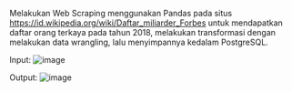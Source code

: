 Melakukan Web Scraping menggunakan Pandas pada situs https://id.wikipedia.org/wiki/Daftar_miliarder_Forbes untuk mendapatkan daftar orang terkaya pada tahun 2018, 
melakukan transformasi dengan melakukan data wrangling, lalu menyimpannya kedalam PostgreSQL.

Input:
![image](https://user-images.githubusercontent.com/80158731/148333712-d90ab9fe-2f98-45c1-8bef-168b744a93cc.png)


Output:
![image](https://user-images.githubusercontent.com/80158731/148333975-e2f45eb1-e6c3-4468-a031-365d7e1c2167.png)

